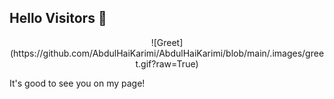 ## Hello Visitors 👋

<div align = "center">
    ![Greet](https://github.com/AbdulHaiKarimi/AbdulHaiKarimi/blob/main/.images/greet.gif?raw=True)
</div>


It's good to see you on my page!

<!--
**AbdulHaiKarimi/AbdulHaiKarimi** is a ✨ _special_ ✨ repository because its `README.md` (this file) appears on your GitHub profile.

Here are some ideas to get you started:

- 🔭 I’m currently working on ...
- 🌱 I’m currently learning ...
- 👯 I’m looking to collaborate on ...
- 🤔 I’m looking for help with ...
- 💬 Ask me about ...
- 📫 How to reach me: ...
- 😄 Pronouns: ...
- ⚡ Fun fact: ...
-->
